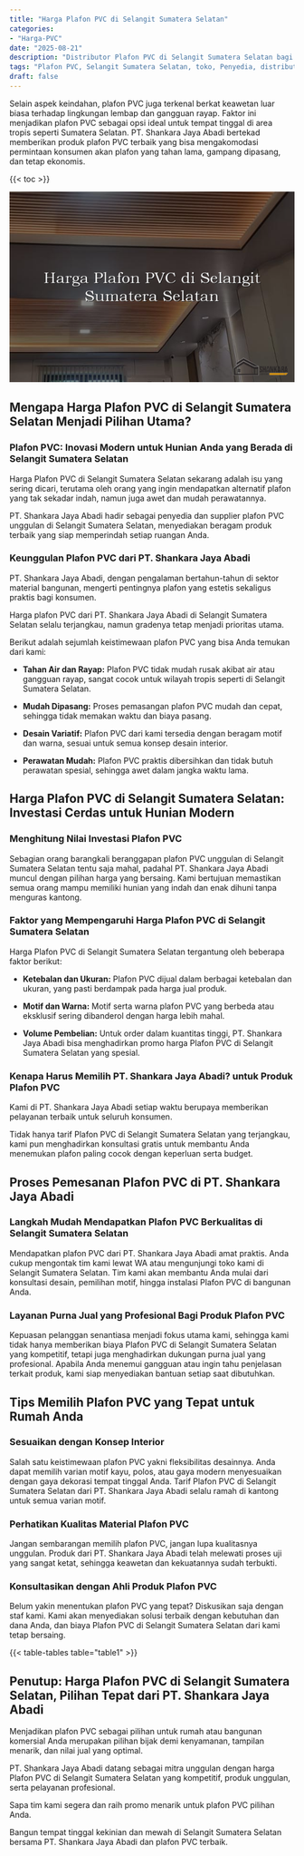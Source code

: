 ```yaml
---
title: "Harga Plafon PVC di Selangit Sumatera Selatan"
categories: 
- "Harga-PVC"
date: "2025-08-21"
description: "Distributor Plafon PVC di Selangit Sumatera Selatan bagi hunian, perkantoran, serta toko. Panel terbaik, variasi motif, variasi warna elegan, dengan servis instalasi oleh tenaga ahli ahli serta garansi resmi!|Jasa penjualan Plafon PVC di Selangit Sumatera Selatan untuk kebutuhan hunian, perkantoran, maupun toko, beserta panel terbaik dan penempatan oleh teknisi ahli serta kepastian resmi.|Solusi Plafon PVC di Selangit Sumatera Selatan yang terbukti bagi rumah, kantor, serta gerai, dengan produk terbaik dan instalasi oleh teknisi berpengalaman dan jaminan resmi.|Distribusi Plafon PVC di Selangit Sumatera Selatan bagi rumah, office, serta ritel, dengan material terbaik dan instalasi ditangani oleh teknisi berpengalaman, lengkap dengan jaminan resmi.}"
tags: "Plafon PVC, Selangit Sumatera Selatan, toko, Penyedia, distributor"
draft: false
---
```


Selain aspek keindahan, plafon PVC juga terkenal berkat keawetan luar biasa terhadap lingkungan lembap dan gangguan rayap. Faktor ini menjadikan plafon PVC sebagai opsi ideal untuk tempat tinggal di area tropis seperti Sumatera Selatan. PT. Shankara Jaya Abadi bertekad memberikan produk plafon PVC terbaik yang bisa mengakomodasi permintaan konsumen akan plafon yang tahan lama, gampang dipasang, dan tetap ekonomis.

{{< toc >}}

![Harga Plafon PVC di Selangit Sumatera Selatan](/images/Harga-PVC/Harga-Plafon-PVC-di-Selangit-Sumatera-Selatan.png)


## Mengapa Harga Plafon PVC di Selangit Sumatera Selatan Menjadi Pilihan Utama?

### Plafon PVC: Inovasi Modern untuk Hunian Anda yang Berada di Selangit Sumatera Selatan

Harga Plafon PVC di Selangit Sumatera Selatan sekarang adalah isu yang sering dicari, terutama oleh orang yang ingin mendapatkan alternatif plafon yang tak sekadar indah, namun juga awet dan mudah perawatannya.

PT. Shankara Jaya Abadi hadir sebagai penyedia dan supplier plafon PVC unggulan di Selangit Sumatera Selatan, menyediakan beragam produk terbaik yang siap memperindah setiap ruangan Anda.

### Keunggulan Plafon PVC dari PT. Shankara Jaya Abadi

PT. Shankara Jaya Abadi, dengan pengalaman bertahun-tahun di sektor material bangunan, mengerti pentingnya plafon yang estetis sekaligus praktis bagi konsumen.

Harga plafon PVC dari PT. Shankara Jaya Abadi di Selangit Sumatera Selatan selalu terjangkau, namun gradenya tetap menjadi prioritas utama.

Berikut adalah sejumlah keistimewaan plafon PVC yang bisa Anda temukan dari kami:

- **Tahan Air dan Rayap:** Plafon PVC tidak mudah rusak akibat air atau gangguan rayap, sangat cocok untuk wilayah tropis seperti di Selangit Sumatera Selatan.

- **Mudah Dipasang:** Proses pemasangan plafon PVC mudah dan cepat, sehingga tidak memakan waktu dan biaya pasang.

- **Desain Variatif:** Plafon PVC dari kami tersedia dengan beragam motif dan warna, sesuai untuk semua konsep desain interior.

- **Perawatan Mudah:** Plafon PVC praktis dibersihkan dan tidak butuh perawatan spesial, sehingga awet dalam jangka waktu lama.

## Harga Plafon PVC di Selangit Sumatera Selatan: Investasi Cerdas untuk Hunian Modern

### Menghitung Nilai Investasi Plafon PVC

Sebagian orang barangkali beranggapan plafon PVC unggulan di Selangit Sumatera Selatan tentu saja mahal, padahal PT. Shankara Jaya Abadi muncul dengan pilihan harga yang bersaing. Kami bertujuan memastikan semua orang mampu memiliki hunian yang indah dan enak dihuni tanpa menguras kantong.

### Faktor yang Mempengaruhi Harga Plafon PVC di Selangit Sumatera Selatan

Harga Plafon PVC di Selangit Sumatera Selatan tergantung oleh beberapa faktor berikut:

- **Ketebalan dan Ukuran:** Plafon PVC dijual dalam berbagai ketebalan dan ukuran, yang pasti berdampak pada harga jual produk.

- **Motif dan Warna:** Motif serta warna plafon PVC yang berbeda atau eksklusif sering dibanderol dengan harga lebih mahal.

- **Volume Pembelian:** Untuk order dalam kuantitas tinggi, PT. Shankara Jaya Abadi bisa menghadirkan promo harga Plafon PVC di Selangit Sumatera Selatan yang spesial.

### Kenapa Harus Memilih PT. Shankara Jaya Abadi? untuk Produk Plafon PVC

Kami di PT. Shankara Jaya Abadi setiap waktu berupaya memberikan pelayanan terbaik untuk seluruh konsumen.

Tidak hanya tarif Plafon PVC di Selangit Sumatera Selatan yang terjangkau, kami pun menghadirkan konsultasi gratis untuk membantu Anda menemukan plafon paling cocok dengan keperluan serta budget.

## Proses Pemesanan Plafon PVC di PT. Shankara Jaya Abadi

### Langkah Mudah Mendapatkan Plafon PVC Berkualitas di Selangit Sumatera Selatan

Mendapatkan plafon PVC dari PT. Shankara Jaya Abadi amat praktis. Anda cukup mengontak tim kami lewat WA atau mengunjungi toko kami di Selangit Sumatera Selatan. Tim kami akan membantu Anda mulai dari konsultasi desain, pemilihan motif, hingga instalasi Plafon PVC di bangunan Anda.

### Layanan Purna Jual yang Profesional Bagi Produk Plafon PVC

Kepuasan pelanggan senantiasa menjadi fokus utama kami, sehingga kami tidak hanya memberikan biaya Plafon PVC di Selangit Sumatera Selatan yang kompetitif, tetapi juga menghadirkan dukungan purna jual yang profesional. Apabila Anda menemui gangguan atau ingin tahu penjelasan terkait produk, kami siap menyediakan bantuan setiap saat dibutuhkan.

## Tips Memilih Plafon PVC yang Tepat untuk Rumah Anda

### Sesuaikan dengan Konsep Interior

Salah satu keistimewaan plafon PVC yakni fleksibilitas desainnya. Anda dapat memilih varian motif kayu, polos, atau gaya modern menyesuaikan dengan gaya dekorasi tempat tinggal Anda. Tarif Plafon PVC di Selangit Sumatera Selatan dari PT. Shankara Jaya Abadi selalu ramah di kantong untuk semua varian motif.

### Perhatikan Kualitas Material Plafon PVC

Jangan sembarangan memilih plafon PVC, jangan lupa kualitasnya unggulan. Produk dari PT. Shankara Jaya Abadi telah melewati proses uji yang sangat ketat, sehingga keawetan dan kekuatannya sudah terbukti.

### Konsultasikan dengan Ahli Produk Plafon PVC

Belum yakin menentukan plafon PVC yang tepat? Diskusikan saja dengan staf kami. Kami akan menyediakan solusi terbaik dengan kebutuhan dan dana Anda, dan biaya Plafon PVC di Selangit Sumatera Selatan dari kami tetap bersaing.

{{< table-tables table="table1" >}}

## Penutup: Harga Plafon PVC di Selangit Sumatera Selatan, Pilihan Tepat dari PT. Shankara Jaya Abadi

Menjadikan plafon PVC sebagai pilihan untuk rumah atau bangunan komersial Anda merupakan pilihan bijak demi kenyamanan, tampilan menarik, dan nilai jual yang optimal.

PT. Shankara Jaya Abadi datang sebagai mitra unggulan dengan harga Plafon PVC di Selangit Sumatera Selatan yang kompetitif, produk unggulan, serta pelayanan profesional.

Sapa tim kami segera dan raih promo menarik untuk plafon PVC pilihan Anda.

Bangun tempat tinggal kekinian dan mewah di Selangit Sumatera Selatan bersama PT. Shankara Jaya Abadi dan plafon PVC terbaik.